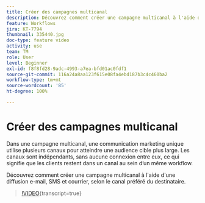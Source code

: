 ```yaml
---
title: Créer des campagnes multicanal
description: Découvrez comment créer une campagne multicanal à l'aide d'une diffusion e-mail, SMS et courrier, selon le canal préféré du destinataire.
feature: Workflows
jira: KT-7794
thumbnail: 335440.jpg
doc-type: feature video
activity: use
team: TM
role: User
level: Beginner
exl-id: f8f8fd28-9adc-4993-a7ea-bfd01ac0fdf1
source-git-commit: 116a24a8aa123f615e08fa4ebd187b3c4c460ba2
workflow-type: tm+mt
source-wordcount: '85'
ht-degree: 100%

---
```


# Créer des campagnes multicanal

Dans une campagne multicanal, une communication marketing unique utilise plusieurs canaux pour atteindre une audience cible plus large. Les canaux sont indépendants, sans aucune connexion entre eux, ce qui signifie que les clients restent dans un canal au sein d’un même workflow.

Découvrez comment créer une campagne multicanal à l&#39;aide d&#39;une diffusion e-mail, SMS et courrier, selon le canal préféré du destinataire.

>[!VIDEO](https://video.tv.adobe.com/v/335440?quality=12&learn=on){transcript=true}
